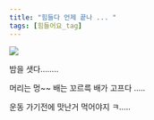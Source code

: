 ```yaml
---
title: "힘들다 언제 끝나 ... "
tags: [힘들어요_tag]
---
```

  <img src="https://scontent.xx.fbcdn.net/hphotos-xta1/v/t1.0-9/s720x720/11330013_1394753137522027_6001094945451622086_n.jpg?oh=64fe862909e66864e4c6cc6091e4a71d&oe=56082C3C" >
  <p> 밤을 샛다........ </p>
  <p> 머리는 멍~~ 배는 꼬르륵 배가 고프다 .....  </p>
  <p> 운동 가기전에 맛난거 먹어야지 ㅋ.....  </p>
